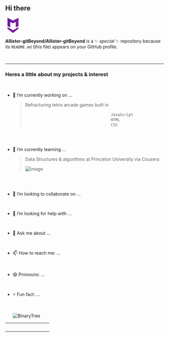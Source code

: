 ## Hi there   

![alt text](https://github.com/adam-p/markdown-here/raw/master/src/common/images/icon48.png "Logo Title Text 1")


**Allister-gitBeyond/Allister-gitBeyond** is a ✨ _special_ ✨ repository because its `README.md` (this file) appears on your GitHub profile.

<br>

______________________________________________________________________________________________________________________________________________

### Heres a little about my projects & interest

<br>

- 🔭 I’m currently working on ...

  > Refracturing tetris arcade games built in
  > 
    >                                           JavaScript
    >                                           HTML
    >                                           CSS

  <br><br>

- 🌱 I’m currently learning ...

  > Data Structures & algorithms at Princeton University via Cousera
  >
    >  ![image](https://i0.wp.com/bdtechtalks.com/wp-content/uploads/2022/12/binary-code.jpg?resize=679%2C420&ssl=1)
  
  <br><br>

  

- 👯 I’m looking to collaborate on ...

  <br>


- 🤔 I’m looking for help with ...

  <br>


- 💬 Ask me about ...

  <br>


- 📫 How to reach me: ...

  <br>
  

- 😄 Pronouns: ...

  <br>


- ⚡ Fun fact: ...


  <br>




  ![BinaryTree](https://github.com/lifeparticle/lifeparticle/blob/master/gh_social_light.png)


|        |        |        |        |        |        |        |        |        |        |
|------|------|------|------|------|------|------|------|------|------|
|        |        |        |        |        |        |        |        |        |        |
|        |        |        |        |        |        |        |        |        |        |
|        |        |        |        |        |        |        |        |        |        |
|        |        |        |        |        |        |        |        |        |        |
|        |        |        |        |        |        |        |        |        |        |
